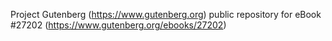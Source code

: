 Project Gutenberg (https://www.gutenberg.org) public repository for eBook #27202 (https://www.gutenberg.org/ebooks/27202)
